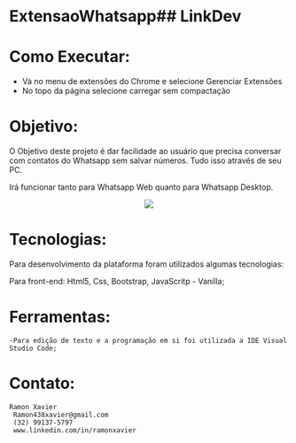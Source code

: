 # ExtensaoWhatsapp## LinkDev

# Como Executar:
- Vá no menu de extensões do Chrome e selecione Gerenciar Extensões
- No topo da página selecione carregar sem compactação

# Objetivo:
O Objetivo deste projeto é dar facilidade ao usuário que precisa conversar com contatos do Whatsapp sem salvar
números. Tudo isso através de seu PC.

Irá funcionar tanto para Whatsapp Web quanto para Whatsapp Desktop.

<center>
  <img src="https://lh3.googleusercontent.com/PFOVZUBZNdKzGIg2S4Rgd5PKufPmhT8ApRQ4U23IPH0rLZVJGZ6xrG3fTXektsiAMfLP-boS2BIzqpcctQWRy_LN=w640-h400-e365-rj-sc0x00ffffff"/>
</center>

# Tecnologias:
Para desenvolvimento da plataforma foram utilizados algumas tecnologias: 

Para front-end: 
	Html5,
	Css,
  Bootstrap,
  JavaScritp - Vanilla;

# Ferramentas:
	-Para edição de texto e a programação em si foi utilizada a IDE Visual Studio Code; 
 
# Contato: 
	Ramon Xavier
	 Ramon438xavier@gmail.com
	 (32) 99137-5797
	 www.linkedin.com/in/ramonxavier

